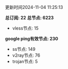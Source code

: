 更新时间2024-11-04 11:25:13

**总订阅: 22**
**总节点: 6223**
- vless节点: 15

**google ping有效节点: 230**
- ss节点: 149
- v2ray节点: 76
- trojan节点: 5
